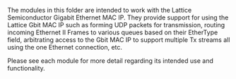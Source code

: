 
The modules in this folder are intended to work with the Lattice Semiconductor Gigabit Ethernet MAC IP.
They provide support for using the Lattice Gbit MAC IP such as forming UDP packets for transmission,
routing incoming Ethernet II Frames to various queues based on their EtherType field, arbitrating access to
the Gbit MAC IP to support multiple Tx streams all using the one Ethernet connection, etc.

Please see each module for more detail regarding its intended use and functionality.
